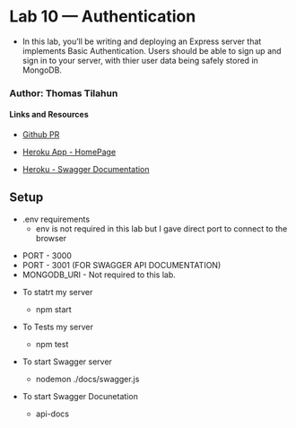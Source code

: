 # Lab 10 — Authentication

*   In this lab, you’ll be writing and deploying an Express server that implements Basic Authentication. Users should be able to sign up and sign in to your server, with thier user data being safely stored in MongoDB.

### Author: Thomas Tilahun

#### Links and Resources

- [Github PR ](https://github.com/Thomas720/lab-10-authentication/pull/3)

- [Heroku App - HomePage](https://lab-10-exp.herokuapp.com/)

- [Heroku - Swagger Documentation](https://lab-10-exp.herokuapp.com/api-docs)





## Setup

* .env requirements  
    - env is not required in this lab but I gave direct port to connect to the browser


- PORT - 3000
- PORT - 3001 (FOR SWAGGER API DOCUMENTATION)
- MONGODB_URI - Not required to this lab.

* To statrt my server

    - npm start

* To Tests my server
    
    - npm test

* To start Swagger server

    - nodemon ./docs/swagger.js 

* To start Swagger Docunetation 

    - api-docs

